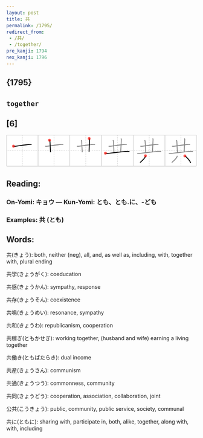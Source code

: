```yaml
---
layout: post
title: 共
permalink: /1795/
redirect_from:
 - /共/
 - /together/
pre_kanji: 1794
nex_kanji: 1796
---
```


## {1795}

## `together`

## [6]

<div class="stroke"><img src="../images/E585B1.png" /></div>

## Reading:

### On-Yomi: キョウ &mdash; Kun-Yomi: とも、とも.に、-ども

### Examples: 共 (とも)

## Words:

共(きょう): both, neither (neg), all, and, as well as, including, with, together with, plural ending

共学(きょうがく): coeducation

共感(きょうかん): sympathy, response

共存(きょうそん): coexistence

共鳴(きょうめい): resonance, sympathy

共和(きょうわ): republicanism, cooperation

共稼ぎ(ともかせぎ): working together, (husband and wife) earning a living together

共働き(ともばたらき): dual income

共産(きょうさん): communism

共通(きょうつう): commonness, community

共同(きょうどう): cooperation, association, collaboration, joint

公共(こうきょう): public, community, public service, society, communal

共に(ともに): sharing with, participate in, both, alike, together, along with, with, including

